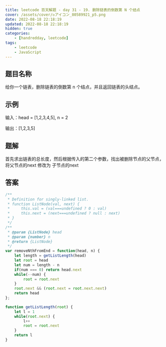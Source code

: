 ```yaml
---
title: leetcode 百天解题 - day 31 - 19. 删除链表的倒数第 N 个结点
cover: /assets/cover/◇アイコン_80589921_p5.png
date: 2022-08-18 22:18:19
updated: 2022-08-18 22:18:19
hidden: true
categories:
    - [handredday, leetcode]
tags:
    - leetcode
    - JavaScript
---
```


## 题目名称

给你一个链表，删除链表的倒数第 n 个结点，并且返回链表的头结点。

## 示例

输入：head = [1,2,3,4,5], n = 2

输出：[1,2,3,5]

## 题解

首先求出链表的总长度，然后根据传入的第二个参数，找出被删除节点的父节点，将父节点的next 修改为 子节点的next

## 答案

~~~js
/**
 * Definition for singly-linked list.
 * function ListNode(val, next) {
 *     this.val = (val===undefined ? 0 : val)
 *     this.next = (next===undefined ? null : next)
 * }
 */
/**
 * @param {ListNode} head
 * @param {number} n
 * @return {ListNode}
 */
var removeNthFromEnd = function(head, n) {
    let length = getListLength(head)
    let root = head
    let num = length - n
    if(num === 0) return head.next
    while(--num) {
        root = root.next
    }
    root.next && (root.next = root.next.next)
    return head
};

function getListLength(root) {
    let l = 1
    while(root.next) {
        l++
        root = root.next
    }
    return l
}
~~~

